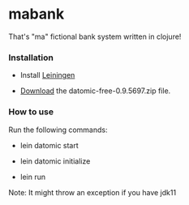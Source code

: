 # mabank
That's  "ma" fictional bank system written in clojure!

### Installation ###

- Install [Leiningen](https://leiningen.org/)

- [Download](https://my.datomic.com/downloads/free) the datomic-free-0.9.5697.zip file.


### How to use ###

Run the following commands:

- lein datomic start

- lein datomic initialize

- lein run

Note: It might throw an exception if you have jdk11

